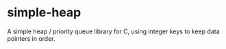 # simple-heap
A simple heap / priority queue library for C, using integer keys to keep data pointers in order.
